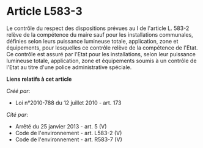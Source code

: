 # Article L583-3

Le contrôle du respect des dispositions prévues au I de l'article L. 583-2 relève de la compétence du maire sauf pour les
installations communales, définies selon leurs puissance lumineuse totale, application, zone et équipements, pour lesquelles
ce contrôle relève de la compétence de l'Etat. Ce contrôle est assuré par l'Etat pour les installations, selon leur puissance
lumineuse totale, application, zone et équipements soumis à un contrôle de l'Etat au titre d'une police administrative
spéciale.

**Liens relatifs à cet article**

_Créé par_:

  - Loi n°2010-788 du 12 juillet 2010 - art. 173

_Cité par_:

  - Arrêté du 25 janvier 2013 - art. 5 (V)
  - Code de l'environnement - art. L583-2 (V)
  - Code de l'environnement - art. R583-7 (V)
